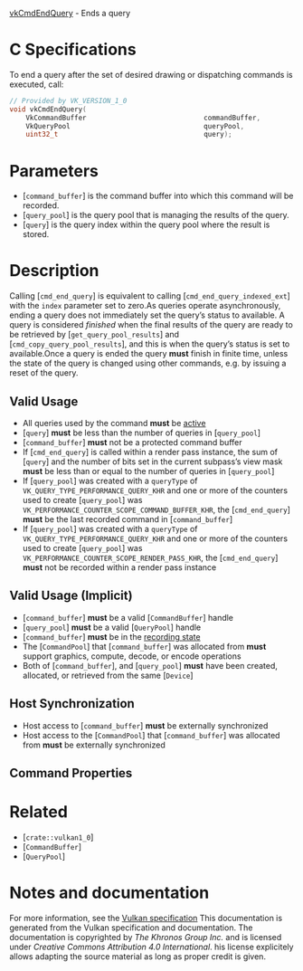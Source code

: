 [vkCmdEndQuery](https://www.khronos.org/registry/vulkan/specs/1.3-extensions/man/html/vkCmdEndQuery.html) - Ends a query

# C Specifications
To end a query after the set of desired drawing or dispatching commands is
executed, call:
```c
// Provided by VK_VERSION_1_0
void vkCmdEndQuery(
    VkCommandBuffer                             commandBuffer,
    VkQueryPool                                 queryPool,
    uint32_t                                    query);
```

# Parameters
- [`command_buffer`] is the command buffer into which this command will be recorded.
- [`query_pool`] is the query pool that is managing the results of the query.
- [`query`] is the query index within the query pool where the result is stored.

# Description
Calling [`cmd_end_query`] is equivalent to calling
[`cmd_end_query_indexed_ext`] with the `index` parameter set to zero.As queries operate asynchronously, ending a query does not immediately set
the query’s status to available.
A query is considered *finished* when the final results of the query are
ready to be retrieved by [`get_query_pool_results`] and
[`cmd_copy_query_pool_results`], and this is when the query’s status is set
to available.Once a query is ended the query  **must**  finish in finite time, unless the
state of the query is changed using other commands, e.g. by issuing a reset
of the query.
## Valid Usage
-    All queries used by the command  **must**  be [active](https://www.khronos.org/registry/vulkan/specs/1.3-extensions/html/vkspec.html#queries-operation-active)
-  [`query`] **must**  be less than the number of queries in [`query_pool`]
-  [`command_buffer`] **must**  not be a protected command buffer
-    If [`cmd_end_query`] is called within a render pass instance, the sum of [`query`] and the number of bits set in the current subpass’s view mask  **must**  be less than or equal to the number of queries in [`query_pool`]
-    If [`query_pool`] was created with a `queryType` of `VK_QUERY_TYPE_PERFORMANCE_QUERY_KHR` and one or more of the counters used to create [`query_pool`] was `VK_PERFORMANCE_COUNTER_SCOPE_COMMAND_BUFFER_KHR`, the [`cmd_end_query`] **must**  be the last recorded command in [`command_buffer`]
-    If [`query_pool`] was created with a `queryType` of `VK_QUERY_TYPE_PERFORMANCE_QUERY_KHR` and one or more of the counters used to create [`query_pool`] was `VK_PERFORMANCE_COUNTER_SCOPE_RENDER_PASS_KHR`, the [`cmd_end_query`] **must**  not be recorded within a render pass instance

## Valid Usage (Implicit)
-  [`command_buffer`] **must**  be a valid [`CommandBuffer`] handle
-  [`query_pool`] **must**  be a valid [`QueryPool`] handle
-  [`command_buffer`] **must**  be in the [recording state]()
-    The [`CommandPool`] that [`command_buffer`] was allocated from  **must**  support graphics, compute, decode, or encode operations
-    Both of [`command_buffer`], and [`query_pool`] **must**  have been created, allocated, or retrieved from the same [`Device`]

## Host Synchronization
- Host access to [`command_buffer`] **must**  be externally synchronized
- Host access to the [`CommandPool`] that [`command_buffer`] was allocated from  **must**  be externally synchronized

## Command Properties

# Related
- [`crate::vulkan1_0`]
- [`CommandBuffer`]
- [`QueryPool`]

# Notes and documentation
For more information, see the [Vulkan specification](https://www.khronos.org/registry/vulkan/specs/1.3-extensions/html/vkspec.html)
This documentation is generated from the Vulkan specification and documentation.
The documentation is copyrighted by *The Khronos Group Inc.* and is licensed under *Creative Commons Attribution 4.0 International*.
his license explicitely allows adapting the source material as long as proper credit is given.
        
